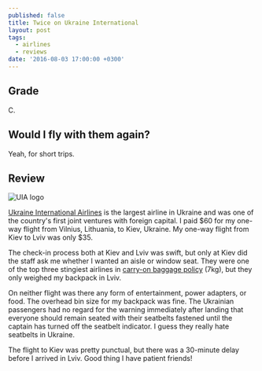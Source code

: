 ```yaml
---
published: false
title: Twice on Ukraine International
layout: post
tags:
  - airlines
  - reviews
date: '2016-08-03 17:00:00 +0300'
---
```

## Grade

C.

## Would I fly with them again?

Yeah, for short trips.

<!--more-->

## Review

![UIA logo]({{site.baseurl}}/images/2016/08/03/twice-on-ukraine-international/uia-logo.png)

[Ukraine International Airlines](uia) is the largest airline in Ukraine and was one of the country's first joint ventures with foreign capital. I paid $60 for my one-way flight from Vilnius, Lithuania, to Kiev, Ukraine. My one-way flight from Kiev to Lviv was only $35.

The check-in process both at Kiev and Lviv was swift, but only at Kiev did the staff ask me whether I wanted an aisle or window seat. They were one of the top three stingiest airlines in [carry-on baggage policy](http://www.flyuia.com/eng/information-and-services/before-you-fly/baggage/Hand-Luggage-Allowance.html) (7kg), but they only weighed my backpack in Lviv.

On neither flight was there any form of entertainment, power adapters, or food. The overhead bin size for my backpack was fine. The Ukrainian passengers had no regard for the warning immediately after landing that everyone should remain seated with their seatbelts fastened until the captain has turned off the seatbelt indicator. I guess they really hate seatbelts in Ukraine.

The flight to Kiev was pretty punctual, but there was a 30-minute delay before I arrived in Lviv. Good thing I have patient friends!

[uia]: http://www.flyuia.com
